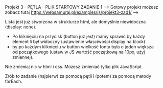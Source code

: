 Projekt 3 - PĘTLA - PLIK STARTOWY ZADANIE 1 -->
Gotowy projekt możesz zobacz tutaj https://websamuraj.pl/examples/js/projekt3-zad1/ -->


Lista jest już stworzona w strukturze html, ale domyślnie niewidoczna (display: 
none). 
- Po kliknięciu na przycisk (button już jest) mamy sprawić by każdy element 
li był widoczny (ustawienie własciwości display na block)
- by po każdym kliknięciu w button wielkość fonta była o jeden większa od 
początkowego (ustaw w JS wartość początkową na 10px, użyj zmiennej).

Nie zmieniaj nic w html i css. Mozesz zmieniać tylko plik JavaScript.

Zrób to zadanie (najpierw) za pomocą pętli i (potem) za pomocą metody 
forEach.

